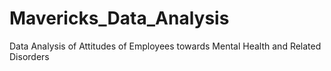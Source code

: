 # Mavericks_Data_Analysis
Data Analysis of Attitudes of Employees towards Mental Health and Related Disorders
